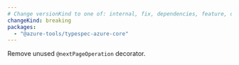 ```yaml
---
# Change versionKind to one of: internal, fix, dependencies, feature, deprecation, breaking
changeKind: breaking
packages:
  - "@azure-tools/typespec-azure-core"
---
```


Remove unused `@nextPageOperation` decorator.
